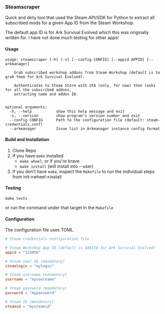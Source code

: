 ### Steamscraper

Quick and dirty tool that used the Steam API/SDK for Python to extract all subscribed mods for
a given App ID from the Steam Workshop.

The default app ID is for Ark Survival Evolved which this was originally written for. I have not done much
testing for other apps!

#### Usage

```
usage: steamscraper [-h] [-v] [--config CONFIG] [--appid APPID] [--arkmanager]

    Grab subscribed workshop addons from Steam Workshop (default is to grab them for Ark Survival Evolved).

    Authenticates to Steam Store with 2FA (only, for now) then looks for all the subscribed addons, 
    extracting name and addon ID.


optional arguments:
  -h, --help           show this help message and exit
  -v, --version        show program's version number and exit
  --config CONFIG      Path to the configuration file (default: steam-credentials.conf)
  --arkmanager         Issue list in Arkmanager instance config format
```

#### Build and Installation

1. Clone Repo
2. If you have `make` installed
   - `make wheel`; or if you're brave
   - `make install` (will install into --user)
3. If you don't have `make`, inspect the `Makefile` to run the individual steps from init->wheel->install

#### Testing

`make tests`

or run the command under that target in the `Makefile`

#### Configuration

The configuration file uses TOML.

```toml
# Steam credentials configuration file

# Steam Workshop App ID (default is 346110 for Ark Survival Evolved)
appid = "123456"

# Steam user ID (mandatory)
steamlogin = "mylogin"

# Steam username (mandatory)
username = "myusername"

# Steam password (mandatory)
password = "mypassword"

# Steam ID (mandatory)
steamid = "mysteamid"
```